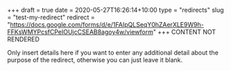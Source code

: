 +++
draft = true
date = 2020-05-27T16:26:14+10:00
type = "redirects"
slug = "test-my-redirect"
redirect = "https://docs.google.com/forms/d/e/1FAIpQLSeqY0hZAerXLE9W9h-FFKsWMYPcsfCPeIOUjcCSEAB8agoy4w/viewform"
+++
CONTENT NOT RENDERED

Only insert details here if you want to enter any additional detail about the purpose of the redirect, otherwise you can just leave it blank. 
